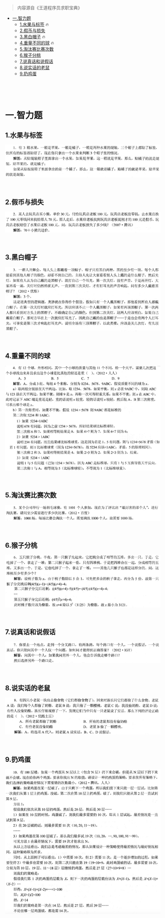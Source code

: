 > 内容源自《王道程序员求职宝典》

* [一.智力题](#一智力题)
    - [1.水果与标签](#1水果与标签) 🔥
    - [2.假币与损失](#2假币与损失)
    - [3.黑白帽子](#3黑白帽子) 🔥
    - [4.重量不同的球](#4重量不同的球) 🔥
    - [5.淘汰赛比赛次数](#5淘汰赛比赛次数)
    - [6.猴子分桃](#6猴子分桃)
    - [7.说真话和说假话](#7说真话和说假话)
    - [8.说实话的老鼠](#8说实话的老鼠)
    - [9.扔鸡蛋](#9扔鸡蛋)

<br>
<br>
<br>

# 一.智力题

## 1.水果与标签

![](pic/math-1.png)

<br>

## 2.假币与损失

![](pic/math-2.png)

<br>

## 3.黑白帽子

![](pic/math-3.png)

<br>

## 4.重量不同的球

![](pic/math-4.png)

<br>

## 5.淘汰赛比赛次数

![](pic/math-5.png)

<br>

## 6.猴子分桃

![](pic/math-6.png)

<br>

## 7.说真话和说假话

![](pic/math-7.png)

<br>

## 8.说实话的老鼠

![](pic/math-8.png)

<br>

## 9.扔鸡蛋

![](pic/math-9.png)

<br>
